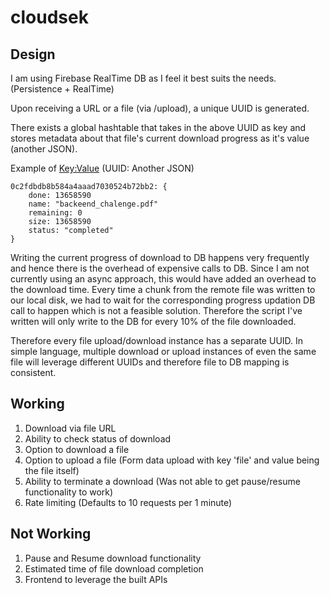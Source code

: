 # cloudsek
## Design
I am using Firebase RealTime DB as I feel it best suits the needs. (Persistence + RealTime)

Upon receiving a URL or a file (via /upload), a unique UUID is generated.

There exists a global hashtable that takes in the above UUID as key and stores metadata about that file's current download progress as it's value (another JSON).

Example of <Key:Value> (UUID: Another JSON)
```code
0c2fdbdb8b584a4aaad7030524b72bb2: {
    done: 13658590
    name: "backeend_chalenge.pdf"
    remaining: 0
    size: 13658590
    status: "completed"
}
```

Writing the current progress of download to DB happens very frequently and hence there is the overhead of expensive calls to DB. Since I am not currently using an async approach, this would have added an overhead to the download time. Every time a chunk from the remote file was written to our local disk, we had to wait for the corresponding progress updation DB call to happen which is not a feasible solution. Therefore the script I've written will only write to the DB for every 10% of the file downloaded.

Therefore every file upload/download instance has a separate UUID. In simple language, multiple download or upload instances of even the same file will leverage different UUIDs and therefore file to DB mapping is consistent.

## Working
1. Download via file URL
2. Ability to check status of download
3. Option to download a file
4. Option to upload a file (Form data upload with key 'file' and value being the file itself)
5. Ability to terminate a download (Was not able to get pause/resume functionality to work)
6. Rate limiting (Defaults to 10 requests per 1 minute)

## Not Working
1. Pause and Resume download functionality
2. Estimated time of file download completion
3. Frontend to leverage the built APIs

